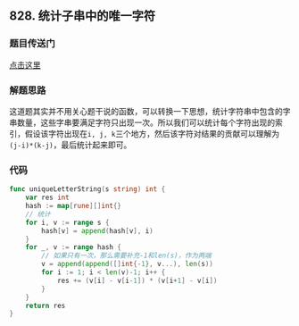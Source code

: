 ## 828. 统计子串中的唯一字符

### 题目传送门

[点击这里](https://leetcode.cn/problems/count-unique-characters-of-all-substrings-of-a-given-string/)

### 解题思路

这道题其实并不用关心题干说的函数，可以转换一下思想，统计字符串中包含的字串数量，这些字串要满足字符只出现一次。所以我们可以统计每个字符出现的索引，假设该字符出现在`i, j, k`三个地方，然后该字符对结果的贡献可以理解为`(j-i)*(k-j)`，最后统计起来即可。

### 代码

```go
func uniqueLetterString(s string) int {
    var res int
    hash := map[rune][]int{}
    // 统计
    for i, v := range s {
        hash[v] = append(hash[v], i)
    }
    for _, v := range hash {
		// 如果只有一次，那么需要补充-1和len(s)，作为两端
        v = append(append([]int{-1}, v...), len(s))
        for i := 1; i < len(v)-1; i++ {
            res += (v[i] - v[i-1]) * (v[i+1] - v[i])
        }
    }
    return res
}


```